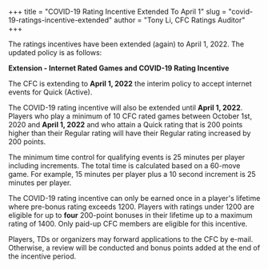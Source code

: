 +++
title = "COVID-19 Rating Incentive Extended To April 1"
slug = "covid-19-ratings-incentive-extended"
author = "Tony Li, CFC Ratings Auditor"
+++

The ratings incentives have been extended (again) to April 1, 2022.
The updated policy is as follows:

**Extension - Internet Rated Games and COVID-19 Rating Incentive**

The CFC is extending to **April 1, 2022**
the interim policy to accept internet events for Quick (Active).

The COVID-19 rating incentive will also be extended until **April 1, 2022**.
Players who play a minimum of 10 CFC rated games between October 1st, 2020 and **April 1, 2022**
and who attain a Quick rating that is 200 points higher than their Regular rating
will have their Regular rating increased by 200 points.

The minimum time control for qualifying events is 25 minutes per player including increments.
The total time is calculated based on a 60-move game.
For example, 15 minutes per player plus a 10 second increment is 25 minutes per player.

The COVID-19 rating incentive can only be earned once in a player's lifetime where pre-bonus
rating exceeds 1200. Players with ratings under 1200 are eligible for up to __four__ 200-point
bonuses in their lifetime up to a maximum rating of 1400. Only paid-up CFC members are
eligible for this incentive.

Players, TDs or organizers may forward applications to the CFC by e-mail. Otherwise, a review
will be conducted and bonus points added at the end of the incentive period.
